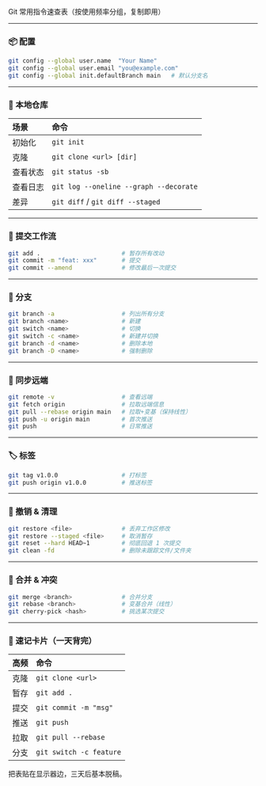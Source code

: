 Git 常用指令速查表（按使用频率分组，复制即用）

---

### 📦 配置

```bash
git config --global user.name  "Your Name"
git config --global user.email "you@example.com"
git config --global init.defaultBranch main   # 默认分支名
```

---

### 🌱 本地仓库

| 场景   | 命令                                     |
| :--- | :------------------------------------- |
| 初始化  | `git init`                             |
| 克隆   | `git clone <url> [dir]`                |
| 查看状态 | `git status -sb`                       |
| 查看日志 | `git log --oneline --graph --decorate` |
| 差异   | `git diff` / `git diff --staged`       |

---

### 📝 提交工作流

```bash
git add .                       # 暂存所有改动
git commit -m "feat: xxx"       # 提交
git commit --amend              # 修改最后一次提交
```

---

### 🌿 分支

```bash
git branch -a                   # 列出所有分支
git branch <name>               # 新建
git switch <name>               # 切换
git switch -c <name>            # 新建并切换
git branch -d <name>            # 删除本地
git branch -D <name>            # 强制删除
```

---

### 🔄 同步远端

```bash
git remote -v                   # 查看远端
git fetch origin                # 拉取远端信息
git pull --rebase origin main   # 拉取+变基（保持线性）
git push -u origin main         # 首次推送
git push                        # 日常推送
```

---

### 🏷️ 标签

```bash
git tag v1.0.0                  # 打标签
git push origin v1.0.0          # 推送标签
```

---

### 🧹 撤销 & 清理

```bash
git restore <file>              # 丢弃工作区修改
git restore --staged <file>     # 取消暂存
git reset --hard HEAD~1         # 彻底回退 1 次提交
git clean -fd                   # 删除未跟踪文件/文件夹
```

---

### 🧩 合并 & 冲突

```bash
git merge <branch>              # 合并分支
git rebase <branch>             # 变基合并（线性）
git cherry-pick <hash>          # 挑选某次提交
```

---

### 🎒 速记卡片（一天背完）

| 高频  | 命令                      |
| :-- | :---------------------- |
| 克隆  | `git clone <url>`       |
| 暂存  | `git add .`             |
| 提交  | `git commit -m "msg"`   |
| 推送  | `git push`              |
| 拉取  | `git pull --rebase`     |
| 分支  | `git switch -c feature` |

把表贴在显示器边，三天后基本脱稿。